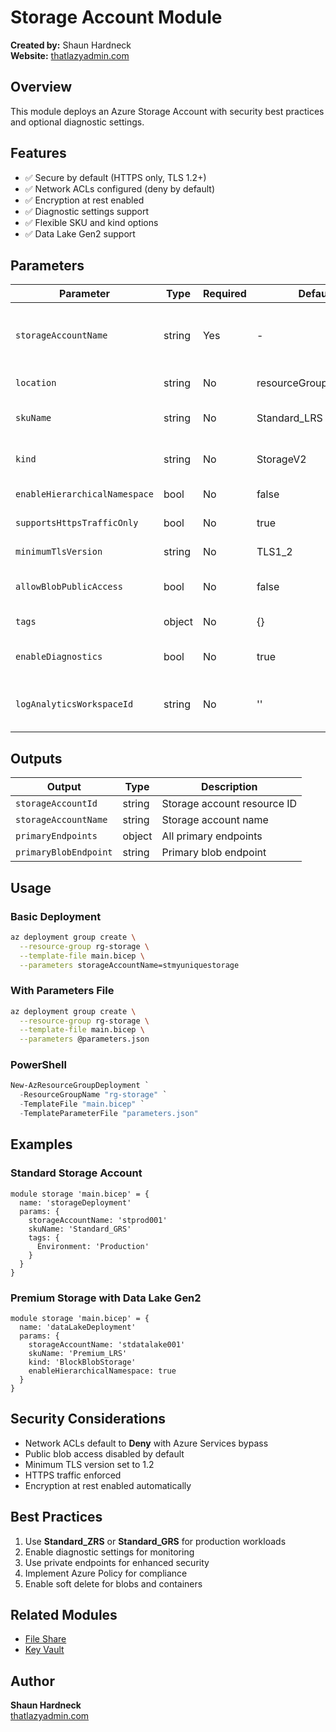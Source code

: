 # Storage Account Module

**Created by:** Shaun Hardneck  
**Website:** [thatlazyadmin.com](https://thatlazyadmin.com)

## Overview

This module deploys an Azure Storage Account with security best practices and optional diagnostic settings.

## Features

- ✅ Secure by default (HTTPS only, TLS 1.2+)
- ✅ Network ACLs configured (deny by default)
- ✅ Encryption at rest enabled
- ✅ Diagnostic settings support
- ✅ Flexible SKU and kind options
- ✅ Data Lake Gen2 support

## Parameters

| Parameter | Type | Required | Default | Description |
|-----------|------|----------|---------|-------------|
| `storageAccountName` | string | Yes | - | Globally unique storage account name |
| `location` | string | No | resourceGroup().location | Azure region |
| `skuName` | string | No | Standard_LRS | Storage account SKU |
| `kind` | string | No | StorageV2 | Storage account kind |
| `enableHierarchicalNamespace` | bool | No | false | Enable Data Lake Gen2 |
| `supportsHttpsTrafficOnly` | bool | No | true | Enforce HTTPS only |
| `minimumTlsVersion` | string | No | TLS1_2 | Minimum TLS version |
| `allowBlobPublicAccess` | bool | No | false | Allow public blob access |
| `tags` | object | No | {} | Resource tags |
| `enableDiagnostics` | bool | No | true | Enable diagnostic logs |
| `logAnalyticsWorkspaceId` | string | No | '' | Log Analytics workspace ID |

## Outputs

| Output | Type | Description |
|--------|------|-------------|
| `storageAccountId` | string | Storage account resource ID |
| `storageAccountName` | string | Storage account name |
| `primaryEndpoints` | object | All primary endpoints |
| `primaryBlobEndpoint` | string | Primary blob endpoint |

## Usage

### Basic Deployment

```bash
az deployment group create \
  --resource-group rg-storage \
  --template-file main.bicep \
  --parameters storageAccountName=stmyuniquestorage
```

### With Parameters File

```bash
az deployment group create \
  --resource-group rg-storage \
  --template-file main.bicep \
  --parameters @parameters.json
```

### PowerShell

```powershell
New-AzResourceGroupDeployment `
  -ResourceGroupName "rg-storage" `
  -TemplateFile "main.bicep" `
  -TemplateParameterFile "parameters.json"
```

## Examples

### Standard Storage Account

```bicep
module storage 'main.bicep' = {
  name: 'storageDeployment'
  params: {
    storageAccountName: 'stprod001'
    skuName: 'Standard_GRS'
    tags: {
      Environment: 'Production'
    }
  }
}
```

### Premium Storage with Data Lake Gen2

```bicep
module storage 'main.bicep' = {
  name: 'dataLakeDeployment'
  params: {
    storageAccountName: 'stdatalake001'
    skuName: 'Premium_LRS'
    kind: 'BlockBlobStorage'
    enableHierarchicalNamespace: true
  }
}
```

## Security Considerations

- Network ACLs default to **Deny** with Azure Services bypass
- Public blob access disabled by default
- Minimum TLS version set to 1.2
- HTTPS traffic enforced
- Encryption at rest enabled automatically

## Best Practices

1. Use **Standard_ZRS** or **Standard_GRS** for production workloads
2. Enable diagnostic settings for monitoring
3. Use private endpoints for enhanced security
4. Implement Azure Policy for compliance
5. Enable soft delete for blobs and containers

## Related Modules

- [File Share](../file-share/README.md)
- [Key Vault](../../security/key-vault/README.md)

## Author

**Shaun Hardneck**  
[thatlazyadmin.com](https://thatlazyadmin.com)
